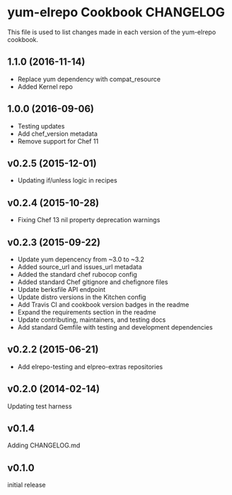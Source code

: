 # yum-elrepo Cookbook CHANGELOG
This file is used to list changes made in each version of the yum-elrepo cookbook.

## 1.1.0 (2016-11-14)
- Replace yum dependency with compat_resource
- Added Kernel repo

## 1.0.0 (2016-09-06)
- Testing updates
- Add chef_version metadata
- Remove support for Chef 11

## v0.2.5 (2015-12-01)
- Updating if/unless logic in recipes

## v0.2.4 (2015-10-28)
- Fixing Chef 13 nil property deprecation warnings

## v0.2.3 (2015-09-22)
- Update yum depencency from ~3.0 to ~3.2
- Added source_url and issues_url metadata
- Added the standard chef rubocop config
- Added standard Chef gitignore and chefignore files
- Update berksfile API endpoint
- Update distro versions in the Kitchen config
- Add Travis CI and cookbook version badges in the readme
- Expand the requirements section in the readme
- Update contributing, maintainers, and testing docs
- Add standard Gemfile with testing and development dependencies

## v0.2.2 (2015-06-21)
- Add elrepo-testing and elpreo-extras repositories

## v0.2.0 (2014-02-14)
Updating test harness

## v0.1.4
Adding CHANGELOG.md

## v0.1.0
initial release
